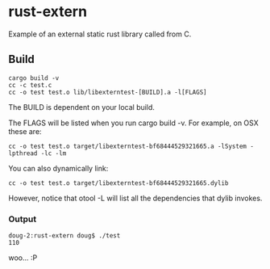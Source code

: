 # rust-extern

Example of an external static rust library called from C.

## Build

    cargo build -v
    cc -c test.c
    cc -o test test.o lib/libexterntest-[BUILD].a -l[FLAGS]

The BUILD is dependent on your local build.

The FLAGS will be listed when you run cargo build -v. For example, on OSX these are:

    cc -o test test.o target/libexterntest-bf68444529321665.a -lSystem -lpthread -lc -lm

You can also dynamically link:

    cc -o test test.o target/libexterntest-bf68444529321665.dylib

However, notice that otool -L will list all the dependencies that dylib invokes.

### Output

    doug-2:rust-extern doug$ ./test
    110

woo... :P
